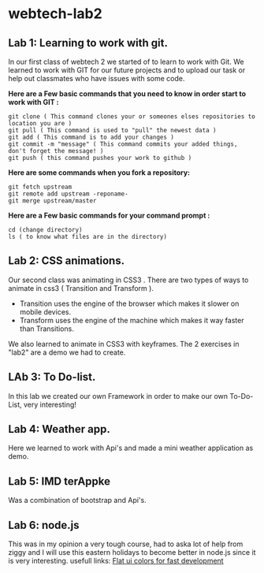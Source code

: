  webtech-lab2
============

Lab 1: Learning to work with git.
----
In our first class of webtech 2 we started of to learn to work with Git. We learned to work with GIT for our future projects and to upload our task or help out classmates who have issues with some code.

**Here are a Few basic commands that you need to know in order start to work with GIT :**
    
    git clone ( This command clones your or someones elses repositories to location you are )
    git pull ( This command is used to "pull" the newest data )
    git add ( This command is to add your changes )
    git commit -m "message" ( This command commits your added things, don't forget the message! )
    git push ( this command pushes your work to github )
**Here are some commands when you fork a repository:**

    git fetch upstream
    git remote add upstream -reponame-
    git merge upstream/master

 
 **Here are a Few basic commands for your command prompt :**
 
    cd (change directory)
    ls ( to know what files are in the directory)


Lab 2: CSS animations.
----
Our second class was animating in CSS3 .
There are two types of ways to animate in css3 ( Transition and Transform ).
* Transition uses the engine of the browser which makes it slower on mobile devices.
* Transform uses the engine of the machine which makes it way faster than Transitions.

We also learned to animate in CSS3 with keyframes. The 2 exercises in "lab2" are a demo we had to create.
    
LAb 3: To Do-list. 
----
In this lab we created our own Framework in order to make our own To-Do-List, very interesting!
    
Lab 4: Weather app.
----
Here we learned to work with Api's and made a mini weather application as demo.

Lab 5: IMD terAppke
----
Was a combination of bootstrap and Api's.

Lab 6: node.js
----

This was in my opinion a very tough course, had to aska lot of help from ziggy and I will use this eastern holidays to become better in node.js since it is very interesting.
usefull links:
[Flat ui colors for fast development](http://flatuicolors.com/)
